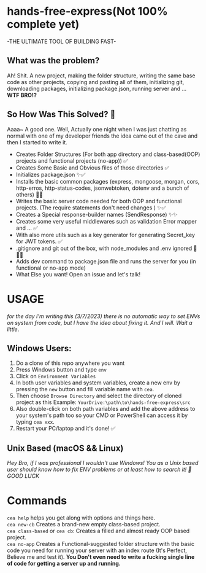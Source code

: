 # hands-free-express(Not 100% complete yet)
-THE ULTIMATE TOOL OF BUILDING FAST-

## What was the problem?
Ah! Shit. A new project, making the folder structure, writing the same base code as other projects, copying and pasting all of them, initializing git, downloading packages, initializing package.json, running server and ... <strong> WTF BRO!? </strong>

## So How Was This Solved? 🤔
Aaaa~ A good one. Well, Actually one night when I was just chatting as normal with one of my developer friends the idea came out of the cave  and then I started to write it.
- Creates Folder Structures (For both app directory and class-based(OOP) projects and functional projects (no-app)) ✅
- Creates Some Basic and Obvious files of those directories ✅
- Initializes package.json ✨✅
- Installs the basic common packages (express, mongoose, morgan, cors, http-erros, http-status-codes, jsonwebtoken, dotenv and a bunch of others) 🎉✨ 
- Writes the basic server code needed for both OOP and functional projects. (The require statements don't need changes ) ✨✅ 
- Creates a Special response-builder names (SendResponse) ✨✨ 
- Creates some very useful middlewares such as validation Error mapper and ... ✅
- With also more utils such as a key generator for generating Secret_key for JWT tokens. ✅
- .gitignore and git out of the box, with node_modules and .env ignored 🎉✨✅ 
- Adds dev command to package.json file and runs the server for you (in functional or no-app mode)
- What Else you want! Open an issue and let's talk!

# USAGE
*for the day I'm writing this (3/7/2023) there is no automatic way to set ENVs on system from code, but I have the idea about fixing it. And I will. Wait a little*.

## Windows Users:
1. Do a clone of this repo anywhere you want
2. Press Windows button and type ```env```
3. Click on ```Environment Variables```
4. In both user variables and system variables, create a new env by pressing the ```new``` button and fill variable name with ```cea```.
5. Then choose ```Browse Directory``` and select the directory of cloned project as this Example: ```YourDrive:\path\to\hands-free-express\src```
6. Also double-click on both path variables and add the above address to your system's path too so your CMD or PowerShell can access it by typing ```cea xxx```.
7. Restart your PC/laptop and it's done! ✅

## Unix Based (macOS && Linux)
*Hey Bro, if I was  professional I wouldn't use Windows! You as a Unix based user should know how to fix ENV problems or at least how to search it! 🗿 GOOD LUCK*

# Commands
```cea help``` helps you get along with options and things here. <br />
```cea new-cb``` Creates a brand-new empty class-based project. <br />
```cea class-based``` or ```cea cb```: Creates a filled and almost ready OOP based project. <br />
```cea no-app``` Creates a Functional-suggested folder structure with the basic code you need for running your server with an index route (It's Perfect, Believe me and test it). <strong> You Don't even need to write a fucking single line of code for getting a server up and running.</strong>
